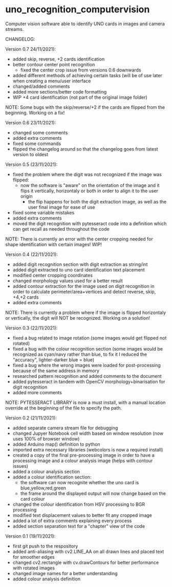 # uno_recognition_computervision
Computer vision software able to identify UNO cards in images and camera streams.

CHANGELOG:

Version 0.7 24/11/2021):
- added skip, reverse, +2 cards identification
- better contour center point recognition
	- fixed the center crop issue from versions 0.6 downwards
- added different methods of achieving certain tasks (will be of use later when creating a menu/user interface
- changed/added comments
- added more sections/better code formatting
- WIP +4 card identification (not part of the original image folder)

NOTE: Some bugs with the skip/reverse/+2 if the cards are flipped from the beginning. Working on a fix!

Version 0.6 23/11/2021):
- changed some comments
- added extra comments
- fixed some commands
- flipped the changelog around so that the changelog goes from latest version to oldest

Version 0.5 (23/11/2021):
- fixed the problem where the digit was not recognized if the image was flipped:
	- now the software is "aware" on the orientation of the image and it flips it vertically, horizontaly or both in order to align it to the user origin
		- the flip happens for both the digit extraction image, as well as the user final image for ease of use
- fixed some variable mistakes
- added extra comments
- moved the digit recognition with pytesseract code into a definition which can get recall as needed throughout the code

NOTE: There is currently an error with the center cropping needed for shape identification with certain images! WIP!

Version 0.4 (22/11/2021):
- added digit recognition section with digit extraction as string/int 
- added digit extracted to uno card identification text placement
- modified center cropping coordinates
- changed morphology values used for a better result
- added contour extraction for the image used on digit recognition in order to calculate perimeter/area+vertices and detect reverse, skip, +4,+2 cards
- added extra comments

NOTE: There is currently a problem where if the image is flipped horizontaly or vertically, the digit will NOT be recognized. Working on a solution!

Version 0.3 (22/11/2021):
- fixed a bug related to image rotation (some images would get flipped not rotated)
- fixed a bug with the colour recognition section (some images would be recognized as cyan/navy rather than blue, to fix it I reduced the "accuracy", lighter-darker blue = blue)
- fixed a bug where the wrong images were loaded for post-processing because of the same address in memory
- researched pattern recognition and added comments to the document
- added pytesseract in tandem with OpenCV morphology+binarisation for digit recognition
- added more comments

NOTE: PYTESSERACT LIBRARY is now a must install, with a manual location override at the beginning of the file to specify the path.

Version 0.2 (21/11/2021):
- added separate camera stream file for debugging
- changed Jupyer Notebook cell width based on window resolution (now uses 100% of browser window)
- added Arduino map() definition to python
- imported extra necessary libraries (webcolors is now a required install)
- created a copy of the final pre-processing image in order to have a processing image and a colour analysis image (helps with contour issues)
- added a colour analysis section
- added a colour identification section:
	- the software can now recognite whether the uno card is blue,yellow,red,green
	- the frame around the displayed output will now change based on the card colour
- changed the colour identification from HSV processing to BGR processing
- modified text displacement values to better fit any cropped image
- added a lot of extra comments explaining every process
- added section separation text for a "chapter" view of the code


Version 0.1 (19/11/2021):
- first git push to the respository
- added anti-aliasing with cv2.LINE_AA on all drawn lines and placed text for smoother edges
- changed cv2.rectangle with cv.drawContours for better performance with rotated images
- changed image names for a better understanding
- added colour analysis definition 






